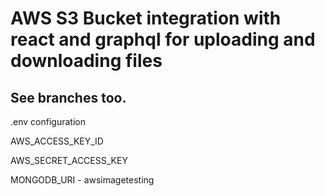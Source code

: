 # AWS S3 Bucket integration with react and graphql for uploading and downloading files
## See branches too.

.env configuration

AWS_ACCESS_KEY_ID

AWS_SECRET_ACCESS_KEY

MONGODB_URI - awsimagetesting
